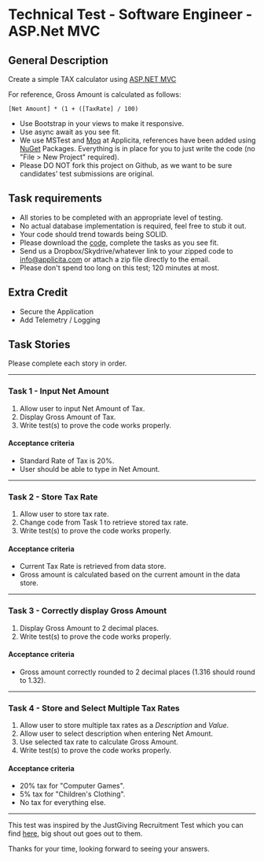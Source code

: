 # Technical Test - Software Engineer - ASP.Net MVC

## General Description

Create a simple TAX calculator using [ASP.NET MVC](https://dotnet.microsoft.com/apps/aspnet/mvc)

For reference, Gross Amount is calculated as follows:

`[Net Amount] * (1 + ([TaxRate] / 100)`

- Use Bootstrap in your views to make it responsive.
- Use async await as you see fit.
- We use MSTest and [Moq](http://code.google.com/p/moq) at Applicita, references have been added using [NuGet](http://nuget.codeplex.com/) Packages. Everything is in place for you to just write the code (no "File > New Project" required).
- Please DO NOT fork this project on Github, as we want to be sure candidates' test submissions are original.

## Task requirements

- All stories to be completed with an appropriate level of testing.
- No actual database implementation is required, feel free to stub it out.
- Your code should trend towards being SOLID.
- Please download the [code](https://github.com/Applicita/Test-Software-Engineer-AspNetMVC), complete the tasks as you see fit.
- Send us a Dropbox/Skydrive/whatever link to your zipped code to info@applicita.com or attach a zip file directly to the email.
- Please don't spend too long on this test; 120 minutes at most.

## Extra Credit

- Secure the Application
- Add Telemetry / Logging

## Task Stories

Please complete each story in order.

---

### Task 1 - Input Net Amount

1. Allow user to input Net Amount of Tax.
2. Display Gross Amount of Tax.
3. Write test(s) to prove the code works properly.

#### Acceptance criteria

- Standard Rate of Tax is 20%.
- User should be able to type in Net Amount.

---

### Task 2 - Store Tax Rate

1. Allow user to store tax rate.
2. Change code from Task 1 to retrieve stored tax rate.
3. Write test(s) to prove the code works properly.

#### Acceptance criteria

- Current Tax Rate is retrieved from data store.
- Gross amount is calculated based on the current amount in the data store.

---

### Task 3 - Correctly display Gross Amount

1. Display Gross Amount to 2 decimal places.
2. Write test(s) to prove the code works properly.

#### Acceptance criteria

- Gross amount correctly rounded to 2 decimal places (1.316 should round to 1.32).

---

### Task 4 - Store and Select Multiple Tax Rates

1. Allow user to store multiple tax rates as a *Description* and *Value*.
2. Allow user to select description when entering Net Amount.
3. Use selected tax rate to calculate Gross Amount.
4. Write test(s) to prove the code works properly.

#### Acceptance criteria

- 20% tax for "Computer Games".
- 5% tax for "Children's Clothing".
- No tax for everything else.

---

This test was inspired by the JustGiving Recruitment Test which you can find [here](https://github.com/JustGiving/Recruitment-Test), big shout out goes out to them.

Thanks for your time, looking forward to seeing your answers.
